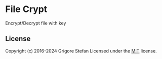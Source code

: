 # File Crypt

Encrypt/Decrypt file with key

## License

Copyright (c) 2016-2024 Grigore Stefan
Licensed under the [MIT](LICENSE) license.
